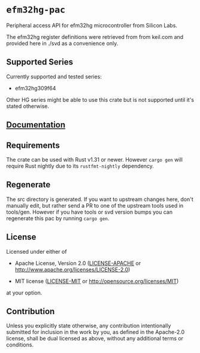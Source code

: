 # `efm32hg-pac`

Peripheral access API for efm32hg microcontroller from Silicon Labs.

The efm32hg register definitions were retrieved from from keil.com and provided here in ./svd as a convenience only.

## Supported Series
Currently supported and tested series:

- efm32hg309f64

Other HG series might be able to use this crate but is not supported until it's stated otherwise.

## [Documentation](https://docs.rs/efm32hg-pac)

## Requirements
The crate can be used with Rust v1.31 or newer. However `cargo gen` will require Rust nightly due to its `rustfmt-nightly` dependency.

## Regenerate
The src directory is generated. If you want to upstream changes here, don't manually edit, but rather send a PR to one of the upstream tools used in tools/gen. However if you have tools or svd version bumps you can regenerate this pac by running `cargo gen`.

## License

Licensed under either of

- Apache License, Version 2.0 ([LICENSE-APACHE](LICENSE-APACHE) or
  http://www.apache.org/licenses/LICENSE-2.0)

- MIT license ([LICENSE-MIT](LICENSE-MIT) or http://opensource.org/licenses/MIT)

at your option.

## Contribution

Unless you explicitly state otherwise, any contribution intentionally submitted
for inclusion in the work by you, as defined in the Apache-2.0 license, shall be
dual licensed as above, without any additional terms or conditions.
